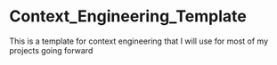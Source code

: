 # Context_Engineering_Template
This is a template for context engineering that I will use for most of my projects going forward
